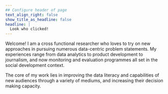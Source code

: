 ```yaml
---
## Configure header of page
text_align_right: false
show_title_as_headline: false
headline: |
  Look who clicked!
---
```


<!-- this is a subheadline -->
Welcome! I am a cross functional researcher who loves to try on new approaches in pursuing numerous data-centric problem statements. My experiences range from data analytics to product development to journalism, and now monitoring and evaluation programmes all set in the social development context. 

The core of my work lies in improving the data literacy and capabilities of new audiences through a variety of mediums, and increasing their decision making capacity.